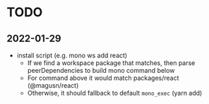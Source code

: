 # TODO

## 2022-01-29

- install script (e.g. mono ws add react)
  - If we find a workspace package that matches, then parse peerDependencies to build mono command below
  - For command above it would match packages/react (@magusn/react)
  - Otherwise, it should fallback to default `mono_exec` (yarn add)
